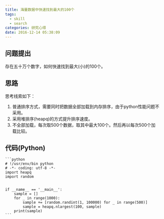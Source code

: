 ```yaml
---
title: 海量数据中快速找到最大的100个
tags:
  - skill
  - search
categories: 研究心得
date: 2016-12-14 05:38:09
---
```



## 问题提出

存在五十万个数字，如何快速找到最大(小)的100个。

<!-- more -->

## 思路

思考线索如下：

1. 普通排序方式，需要同时把数据全部加载到内存排序，由于python性能问题不采用。
2. 采用堆排序(heapq)的方式提升排序速度。
3. 不全部加载，每次取500个数据，取其中最大100个。然后再以每次500个加载比较。

## 代码(Python)

    ```python
    # !/usr/env/bin python
    # -*- coding: utf-8 -*-
    import heapq
    import random
    
    
    if __name__ == '__main__':
        sample = []
        for _ in range(1000):
            sample += [random.randint(1, 100000) for _ in range(500)]
            sample = heapq.nlargest(100, sample)
        print(sample)
    ```